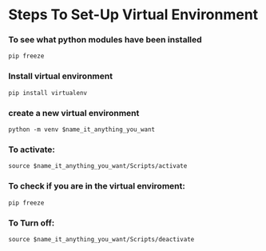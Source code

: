 # Steps To Set-Up Virtual Environment

### To see what python modules have been installed

```
pip freeze
```

### Install virtual environment

```
pip install virtualenv
```

### create a new virtual environment

```
python -m venv $name_it_anything_you_want
```

### To activate:

```
source $name_it_anything_you_want/Scripts/activate
```

### To check if you are in the virtual enviroment:
```
pip freeze
```

### To Turn off:

```
source $name_it_anything_you_want/Scripts/deactivate
```

